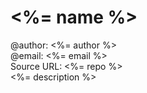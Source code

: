 <%= name %>
========================
@author: <%= author %>  
@email: <%= email %>  
Source URL: <%= repo %>  
<%= description %>
